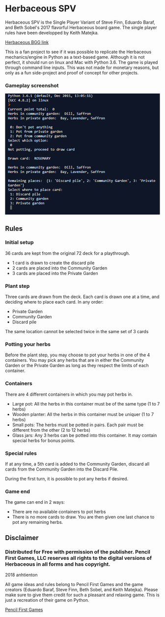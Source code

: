 # Herbaceous SPV

Herbaceous SPV is the Single Player Variant of Steve Finn, Eduardo Baraf, and Beth Sobel's 2017 flavorful Herbaceous board game. The single player rules have been developped by Keith Matejka. 

[Herbaceous BGG link](https://boardgamegeek.com/boardgame/195314/herbaceous)

This is a fan project to see if it was possible to replicate the Herbaceous mechanics/engine in Python as a text-based game. Although it is not perfect, it should run on linux and Mac with Python 3.6. The game is played through command line inputs. This was not made for monetary reasons, but only as a fun side-project and proof of concept for other projects.

### Gameplay screenshot

![Gameplay screenshot](https://github.com/anhtienton/herbaceous/blob/master/herbaceous_SPV_img.png)

## Rules

### Initial setup
36 cards are kept from the original 72 deck for a playthrough. 
* 1 card is drawn to create the discard pile
* 2 cards are placed into the Community Garden
* 3 cards are placed into the Private Garden

### Plant step
Three cards are drawn from the deck. Each card is drawn one at a time, and deciding where to place each card. In any order:
* Private Garden
* Community Garden
* Discard pile

The same location cannot be selected twice in the same set of 3 cards

### Potting your herbs
Before the plant step, you may choose to pot your herbs in one of the 4 containers. You may pick any herbs that are in either the Community Garden or the Private Garden as long as they respect the limits of each container.

### Containers
There are 4 different containers in which you may pot herbs in. 
* Large pot: All the herbs in this container must be of the same type (1 to 7 herbs)
* Wooden planter: All the herbs in this container must be uniquer (1 to 7 herbs)
* Small pots: The herbs must be potted in pairs. Each pair must be different from the other (2 to 12 herbs)
* Glass jars: Any 3 herbs can be potted into this container. It may contain special herbs for bonus points.

### Special rules
If at any time, a 5th card is added to the Community Garden, discard all cards from the Community Garden into the Discard Pile.

During the first turn, it is possible to pot any herbs if desired.

### Game end
The game can end in 2 ways:
* There are no available containers to pot herbs
* There is no more cards to draw. You are then given one last chance to pot any remaining herbs.

## Disclaimer

### Distributed for Free with permission of the publisher. Pencil First Games, LLC reserves all rights to the digital versions of Herbaceous in all forms and has copyright. 

2018 anhtienton

All game ideas and rules belong to Pencil First Games and the game creators (Eduardo Baraf, Steve Finn, Beth Sobel, and Keith Matejka). Please make sure to give them credit for such a pleasant and relaxing game. This is just a recreation of their game on Python.

[Pencil First Games](http://www.pencilfirstgames.com/)
